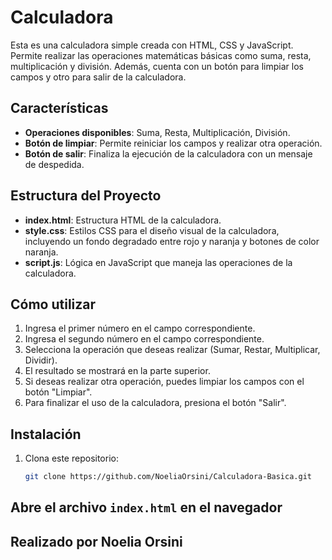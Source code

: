 # Calculadora 

Esta es una calculadora simple creada con HTML, CSS y JavaScript. Permite realizar las operaciones matemáticas básicas como suma, resta, multiplicación y división. Además, cuenta con un botón para limpiar los campos y otro para salir de la calculadora.

## Características

- **Operaciones disponibles**: Suma, Resta, Multiplicación, División.
- **Botón de limpiar**: Permite reiniciar los campos y realizar otra operación.
- **Botón de salir**: Finaliza la ejecución de la calculadora con un mensaje de despedida.

## Estructura del Proyecto

- **index.html**: Estructura HTML de la calculadora.
- **style.css**: Estilos CSS para el diseño visual de la calculadora, incluyendo un fondo degradado entre rojo y naranja y botones de color naranja.
- **script.js**: Lógica en JavaScript que maneja las operaciones de la calculadora.

## Cómo utilizar

1. Ingresa el primer número en el campo correspondiente.
2. Ingresa el segundo número en el campo correspondiente.
3. Selecciona la operación que deseas realizar (Sumar, Restar, Multiplicar, Dividir).
4. El resultado se mostrará en la parte superior.
5. Si deseas realizar otra operación, puedes limpiar los campos con el botón "Limpiar".
6. Para finalizar el uso de la calculadora, presiona el botón "Salir".

## Instalación

1. Clona este repositorio: 
   ```bash
   git clone https://github.com/NoeliaOrsini/Calculadora-Basica.git

## Abre el archivo `index.html` en el navegador 
## Realizado por Noelia Orsini 

